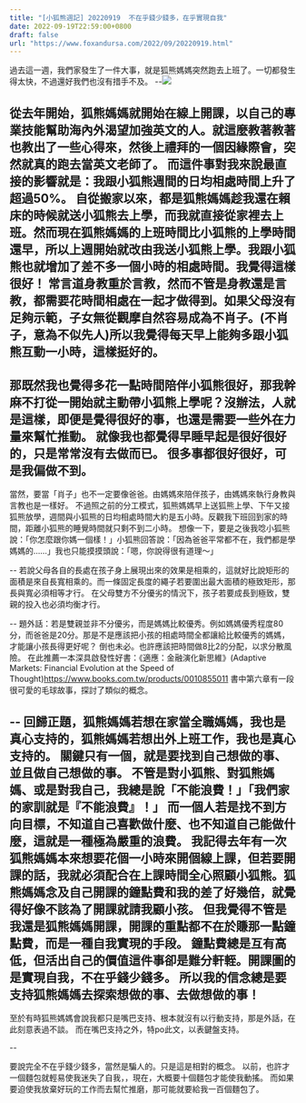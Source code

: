 ```yaml
---
title: "[小狐熊週記] 20220919  不在乎錢少錢多，在乎實現自我"
date: 2022-09-19T22:59:00+0800
draft: false
url: "https://www.foxandursa.com/2022/09/20220919.html"
---
```




過去這一週，我們家發生了一件大事，就是狐熊媽媽突然跑去上班了。一切都發生得太快，不過還好我們也沒有措手不及。
--![]($https://blogger.googleusercontent.com/img/a/AVvXsEjOR5vJLffeIDo0BlhGK9EnEuiU0IQmeibEb_sVtlEOFLL2c7aG4Z_iuYF9A6QrR4HIK7AbDFT0ZQKS6EqtDi74j8TVfWG2d48r1gBGobWMQdgPbuLm9_RVB-7HkQc2G1oOCpzLlkbFTicGK3ajfqoNNDz_r8Uw4qest_fZ2ELSmi9F79aAhT3BrGyg=w180-h320)

從去年開始，狐熊媽媽就開始在線上開課，以自己的專業技能幫助海內外渴望加強英文的人。就這麼教著教著也教出了一些心得來，然後上禮拜的一個因緣際會，突然就真的跑去當英文老師了。
而這件事對我來說最直接的影響就是：我跟小狐熊週間的日均相處時間上升了超過50%。
自從搬家以來，都是狐熊媽媽趁我還在賴床的時候就送小狐熊去上學，而我就直接從家裡去上班。然而現在狐熊媽媽的上班時間比小狐熊的上學時間還早，所以上週開始就改由我送小狐熊上學。我跟小狐熊也就增加了差不多一個小時的相處時間。我覺得這樣很好！
常言道身教重於言教，然而不管是身教還是言教，都需要花時間相處在一起才做得到。如果父母沒有足夠示範，子女無從觀摩自然容易成為不肖子。(不肖子，意為不似先人)所以我覺得每天早上能夠多跟小狐熊互動一小時，這樣挺好的。
--
那既然我也覺得多花一點時間陪伴小狐熊很好，那我幹麻不打從一開始就主動帶小狐熊上學呢？沒辦法，人就是這樣，即便是覺得很好的事，也還是需要一些外在力量來幫忙推動。
就像我也都覺得早睡早起是很好很好的，只是常常沒有去做而已。
很多事都很好很好，可是我偏做不到。
--
當然，要當「肖子」也不一定要像爸爸。由媽媽來陪伴孩子，由媽媽來執行身教與言教也是一樣好。
不過照之前的分工模式，狐熊媽媽早上送狐熊上學、下午又接狐熊放學，週間與小狐熊的日均相處時間大約是五小時。反觀我下班回到家的時間，距離小狐熊的睡覺時間就只剩不到二小時。
想像一下，要是之後我唸小狐熊說：「你怎麼跟你媽一個樣！」小狐熊回答說：「因為爸爸平常都不在，我們都是學媽媽的……」我也只能摸摸頭說：「嗯，你說得很有道理～」

--
若說父母各自的長處在孩子身上展現出來的效果是相乘的，這就好比說矩形的面積是來自長寬相乘的。而一條固定長度的繩子若要圍出最大面積的極致矩形，那長與寬必須相等才行。
在父母雙方不分優劣的情況下，孩子若要成長到極致，雙親的投入也必須均衡才行。

--
題外話：若是雙親並非不分優劣，而是媽媽比較優秀。例如媽媽優秀程度80分，而爸爸是20分。那是不是應該把小孩的相處時間全都讓給比較優秀的媽媽，才能讓小孩長得更好呢？
倒也未必。也許應該把時間做8比2的分配，以求分散風險。
在此推薦一本深具啟發性好書：《適應：金融演化新思維》(Adaptive Markets: Financial Evolution at the Speed of Thought)https://www.books.com.tw/products/0010855011
書中第六章有一段很可愛的毛球故事，探討了類似的概念。

--
回歸正題，狐熊媽媽若想在家當全職媽媽，我也是真心支持的，狐熊媽媽若想出外上班工作，我也是真心支持的。
關鍵只有一個，就是要找到自己想做的事、並且做自己想做的事。
不管是對小狐熊、對狐熊媽媽、或是對我自己，我總是說「不能浪費！」「我們家的家訓就是『不能浪費』！」
而一個人若是找不到方向目標，不知道自己喜歡做什麼、也不知道自己能做什麼，這就是一種極為嚴重的浪費。
我記得去年有一次狐熊媽媽本來想要花個一小時來開個線上課，但若要開課的話，我就必須配合在上課時間全心照顧小狐熊。狐熊媽媽念及自己開課的鐘點費和我的差了好幾倍，就覺得好像不該為了開課就請我顧小孩。
但我覺得不管是我還是狐熊媽媽開課，開課的重點都不在於賺那一點鐘點費，而是一種自我實現的手段。
鐘點費總是互有高低，但活出自己的價值這件事卻是難分軒輊。開課圖的是實現自我，不在乎錢少錢多。
所以我的信念總是要支持狐熊媽媽去探索想做的事、去做想做的事！
--
至於有時狐熊媽媽會說我都只是嘴巴支持、根本就沒有以行動支持，那是外話，在此刻意表過不談。
而在嘴巴支持之外，特po此文，以表鍵盤支持。

--

要說完全不在乎錢少錢多，當然是騙人的。只是這是相對的概念。
以前，也許才一個麵包就輕易使我迷失了自我，，現在，大概要十個麵包才能使我動搖。
而如果要迫使我放棄好玩的工作而去幫忙推磨，那可能就要給我一百個麵包了。
